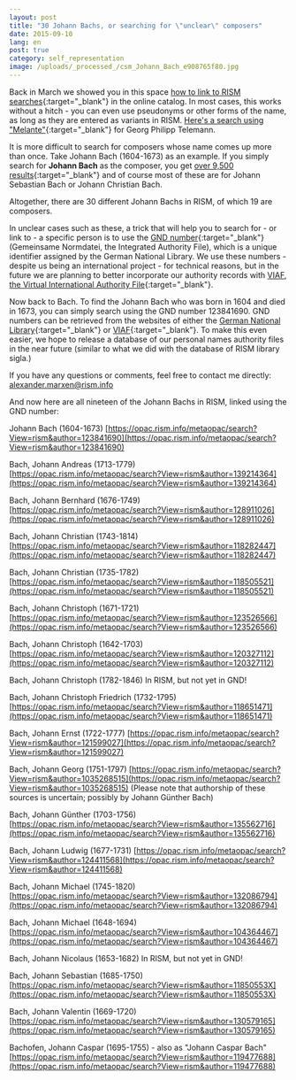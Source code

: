 ```yaml
---
layout: post
title: "30 Johann Bachs, or searching for \"unclear\" composers"
date: 2015-09-10
lang: en
post: true
category: self_representation
image: /uploads/_processed_/csm_Johann_Bach_e908765f80.jpg
---
```



Back in March we showed you in this space [how to link to RISM searches](http://www.rism.info/en/home/newsdetails/select/self_representation/article/2/how-can-you-link-to-rism-searches.html){:target="_blank"} in the online catalog. In most cases, this works without a hitch - you can even use pseudonyms or other forms of the name, as long as they are entered as variants in RISM. [Here's a search using "Melante"](https://opac.rism.info/metaopac/search?View=rism&author=Melante){:target="_blank"} for Georg Philipp Telemann.

It is more difficult to search for composers whose name comes up more than once. Take Johann Bach (1604-1673) as an example. If you simply search for **Johann Bach** as the composer, you get [over 9,500 results](https://opac.rism.info/metaopac/search?View=rism&author=Johann+Bach){:target="_blank"} and of course most of these are for Johann Sebastian Bach or Johann Christian Bach.

Altogether, there are 30 different Johann Bachs in RISM, of which 19 are composers.

In unclear cases such as these, a trick that will help you to search for - or link to - a specific person is to use the [GND number](http://www.dnb.de/EN/Standardisierung/GND/gnd.html){:target="_blank"} (Gemeinsame Normdatei, the Integrated Authority File), which is a unique identifier assigned by the German National Library. We use these numbers - despite us being an international project - for technical reasons, but in the future we are planning to better incorporate our authority records with [VIAF, the Virtual International Authority File](http://viaf.org/){:target="_blank"}.

Now back to Bach. To find the Johann Bach who was born in 1604 and died in 1673, you can simply search using the GND number 123841690. GND numbers can be retrieved from the websites of either the [German National Library](https://portal.dnb.de/opac.htm?method=showOptions#top){:target="_blank"} or [VIAF](http://viaf.org/){:target="_blank"}. To make this even easier, we hope to release a database of our personal names authority files in the near future (similar to what we did with the database of RISM library sigla.)

If you have any questions or comments, feel free to contact me directly: [alexander.marxen@rism.info](mailto:alexander.marxen@rism.info "Opens window for sending email")

And now here are all nineteen of the Johann Bachs in RISM, linked using the GND number:

Johann Bach (1604-1673)
[https://opac.rism.info/metaopac/search?View=rism&author=123841690](https://opac.rism.info/metaopac/search?View=rism&author=123841690)

Bach, Johann Andreas (1713-1779)
[https://opac.rism.info/metaopac/search?View=rism&author=139214364](https://opac.rism.info/metaopac/search?View=rism&author=139214364)

Bach, Johann Bernhard (1676-1749)
[https://opac.rism.info/metaopac/search?View=rism&author=128911026](https://opac.rism.info/metaopac/search?View=rism&author=128911026)

Bach, Johann Christian (1743-1814)
[https://opac.rism.info/metaopac/search?View=rism&author=118282447](https://opac.rism.info/metaopac/search?View=rism&author=118282447)

Bach, Johann Christian (1735-1782)
[https://opac.rism.info/metaopac/search?View=rism&author=118505521](https://opac.rism.info/metaopac/search?View=rism&author=118505521)

Bach, Johann Christoph (1671-1721)
[https://opac.rism.info/metaopac/search?View=rism&author=123526566](https://opac.rism.info/metaopac/search?View=rism&author=123526566)

Bach, Johann Christoph (1642-1703)
[https://opac.rism.info/metaopac/search?View=rism&author=120327112](https://opac.rism.info/metaopac/search?View=rism&author=120327112)

Bach, Johann Christoph (1782-1846)
In RISM, but not yet in GND!

Bach, Johann Christoph Friedrich (1732-1795)
[https://opac.rism.info/metaopac/search?View=rism&author=118651471](https://opac.rism.info/metaopac/search?View=rism&author=118651471)

Bach, Johann Ernst (1722-1777)
[https://opac.rism.info/metaopac/search?View=rism&author=121599027](https://opac.rism.info/metaopac/search?View=rism&author=121599027)

Bach, Johann Georg (1751-1797)
[https://opac.rism.info/metaopac/search?View=rism&author=1035268515](https://opac.rism.info/metaopac/search?View=rism&author=1035268515)
(Please note that authorship of these sources is uncertain; possibly by Johann Günther Bach)

Bach, Johann Günther (1703-1756)
[https://opac.rism.info/metaopac/search?View=rism&author=135562716](https://opac.rism.info/metaopac/search?View=rism&author=135562716)

Bach, Johann Ludwig (1677-1731)
[https://opac.rism.info/metaopac/search?View=rism&author=124411568](https://opac.rism.info/metaopac/search?View=rism&author=124411568)

Bach, Johann Michael (1745-1820)
[https://opac.rism.info/metaopac/search?View=rism&author=132086794](https://opac.rism.info/metaopac/search?View=rism&author=132086794)

Bach, Johann Michael (1648-1694)
[https://opac.rism.info/metaopac/search?View=rism&author=104364467](https://opac.rism.info/metaopac/search?View=rism&author=104364467)

Bach, Johann Nicolaus (1653-1682)
In RISM, but not yet in GND!

Bach, Johann Sebastian (1685-1750)
[https://opac.rism.info/metaopac/search?View=rism&author=11850553X](https://opac.rism.info/metaopac/search?View=rism&author=11850553X)

Bach, Johann Valentin (1669-1720)
[https://opac.rism.info/metaopac/search?View=rism&author=130579165](https://opac.rism.info/metaopac/search?View=rism&author=130579165)

Bachofen, Johann Caspar (1695-1755) - also as "Johann Caspar Bach"
[https://opac.rism.info/metaopac/search?View=rism&author=119477688](https://opac.rism.info/metaopac/search?View=rism&author=119477688)

<script type="text/javascript">var switchTo5x=true;</script><script type="text/javascript" src="http://w.sharethis.com/button/buttons.js"></script><script type="text/javascript">stLight.options({publisher: "9b601438-1ce1-49d8-bfd7-9cff5df54c17", doNotHash: false, doNotCopy: false, hashAddressBar: false});</script>